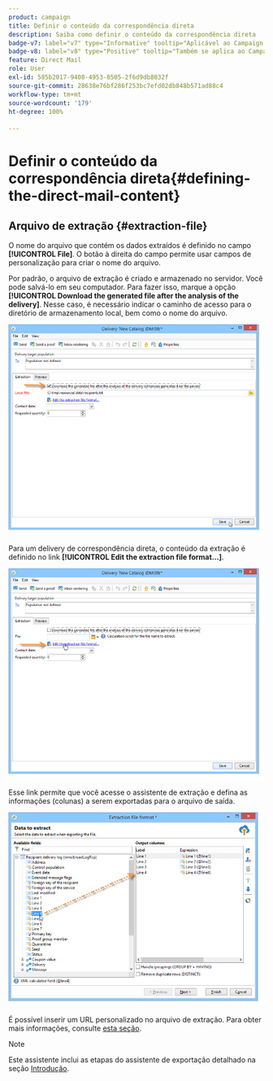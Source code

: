 ```yaml
---
product: campaign
title: Definir o conteúdo da correspondência direta
description: Saiba como definir o conteúdo da correspondência direta
badge-v7: label="v7" type="Informative" tooltip="Aplicável ao Campaign Classic v7"
badge-v8: label="v8" type="Positive" tooltip="Também se aplica ao Campaign v8"
feature: Direct Mail
role: User
exl-id: 585b2017-9408-4953-8505-2f6d9db8032f
source-git-commit: 28638e76bf286f253bc7efd02db848b571ad88c4
workflow-type: tm+mt
source-wordcount: '179'
ht-degree: 100%

---
```


# Definir o conteúdo da correspondência direta{#defining-the-direct-mail-content}

## Arquivo de extração {#extraction-file}

O nome do arquivo que contém os dados extraídos é definido no campo **[!UICONTROL File]**. O botão à direita do campo permite usar campos de personalização para criar o nome do arquivo.

Por padrão, o arquivo de extração é criado e armazenado no servidor. Você pode salvá-lo em seu computador. Para fazer isso, marque a opção **[!UICONTROL Download the generated file after the analysis of the delivery]**. Nesse caso, é necessário indicar o caminho de acesso para o diretório de armazenamento local, bem como o nome do arquivo.

![](assets/s_ncs_user_mail_delivery_local_file.png)

Para um delivery de correspondência direta, o conteúdo da extração é definido no link **[!UICONTROL Edit the extraction file format...]**.

![](assets/s_ncs_user_mail_delivery_format_link.png)

Esse link permite que você acesse o assistente de extração e defina as informações (colunas) a serem exportadas para o arquivo de saída.

![](assets/s_ncs_user_mail_delivery_format_wz.png)

É possível inserir um URL personalizado no arquivo de extração. Para obter mais informações, consulte [esta seção](../../web/using/publishing-a-web-form.md).

>[!NOTE]
>
>Este assistente inclui as etapas do assistente de exportação detalhado na seção [Introdução](../../platform/using/executing-export-jobs.md).
